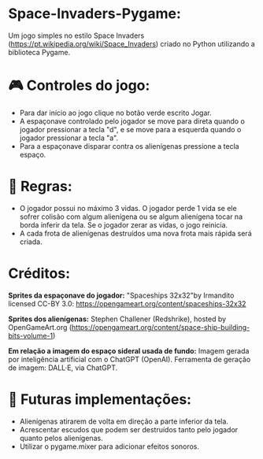 # Space-Invaders-Pygame:
Um jogo simples no estilo Space Invaders (https://pt.wikipedia.org/wiki/Space_Invaders) criado no Python utilizando a biblioteca Pygame.

# 🎮 Controles do jogo:
- Para dar início ao jogo clique no botão verde  escrito Jogar.
- A espaçonave controlado pelo jogador se move para direta quando o jogador pressionar a tecla "d", e se move para a esquerda quando o jogador pressionar a tecla "a".
- Para a espaçonave disparar contra os alienígenas pressione a tecla espaço.

#  📜 Regras:
- O jogador possui no máximo 3 vidas. O jogador perde 1 vida se ele sofrer colisão com algum alienígena ou se algum alienígena tocar na borda inferir da tela. Se o jogador zerar as vidas, o jogo reinicia. 
- A cada frota de alienígenas destruídos uma nova frota mais rápida será criada.

# Créditos:
**Sprites da espaçonave do jogador:**
"Spaceships 32x32"by Irmandito licensed CC-BY 3.0: https://opengameart.org/content/spaceships-32x32

**Sprites dos alienígenas:**
Stephen Challener (Redshrike), hosted by OpenGameArt.org (https://opengameart.org/content/space-ship-building-bits-volume-1)

**Em relação a imagem do espaço sideral usada de fundo:**
Imagem gerada por inteligência artificial com o ChatGPT (OpenAI).
Ferramenta de geração de imagem: DALL·E, via ChatGPT.

# 👾 Futuras implementações:
- Alienígenas atirarem de volta em direção a parte inferior da tela.
- Acrescentar escudos que podem ser destruídos tanto pelo jogador quanto pelos alienígenas.
- Utilizar o pygame.mixer para adicionar efeitos sonoros.

